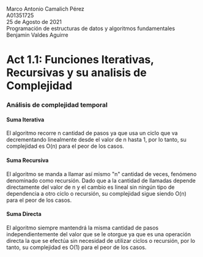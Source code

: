 
  Marco Antonio Camalich Pérez<br />
  A01351725<br />
  25 de Agosto de 2021<br />
  Programación de estructuras de datos y algoritmos fundamentales<br />
  Benjamin Valdes Aguirre<br />
 # Act 1.1: Funciones Iterativas, Recursivas y su analisis de Complejidad<br />
   
### Análisis de complejidad temporal
#### Suma Iterativa
El algoritmo recorre n cantidad de pasos ya que usa un ciclo que va decrementando linealmente desde el valor de n hasta 1, por lo tanto, su complejidad es O(n) para el peor de los casos.

#### Suma Recursiva
El algoritmo se manda a llamar así mismo "n" cantidad de veces, fenómeno denominado como recursión. Dado que a la cantidad de llamadas depende directamente del valor de n y el cambio es lineal sin ningún tipo de dependencia a otro ciclo o recursión, su complejidad sigue siendo O(n) para el peor de los casos.

#### Suma Directa
El algoritmo siempre mantendrá la misma cantidad de pasos independientemente del valor que se le otorgue ya que es una operación directa la que se efectúa sin necesidad de utilizar ciclos o recursión, por lo tanto, su complejidad es O(1) para el peor de los casos.
